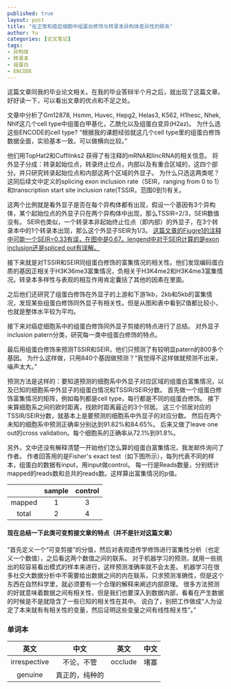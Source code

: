 ```yaml
---
published: true
layout: post
title: "在正常和癌症细胞中组蛋白修饰与转录本异构体差异性的联系"
author: Yu
categories: [论文笔记]
tags:
- 异构体
- 转录本
- 组蛋白
- ENCODE
---
```


这篇文章同我的毕业论文相关。在我的毕业答辩半个月之后，就出现了这篇文章。好好读一下，可以看出文章的优点和不足之处。

文章中分析了Gm12878, Hsmm, Huvec, Hepg2, Helas3, K562, H1hesc, Nhek, Nhlf这几个cell type中组蛋白甲基化，乙酰化以及组蛋白变异(H2az)。
为什么选这些ENCODE的cell type? <q>根据我的课题经验就这几个cell type里的组蛋白修饰数据全面，实验基本一致。可以做横向比较。</q>

他们用TopHat2和Cuffilnks2 获得了有注释的mRNA和lincRNA的相关信息。
将外显子分成：转录起始位点，转录终止位点，内部以及有重合区域的，这四个部分。并只研究转录起始位点和内部这两个区域的外显子。
为什么只选这两类呢？这同后续文中定义的splicing exon inclusion rate（SEIR，ranging from 0 to 1）和transcription start site inclusion rate(TSSIR，范围0到1)有关。

这两个比例就是看外显子是否在每个异构体都有出现，假设一个基因有3个异构体，某个起始位点的外显子只在两个异构体中出现，那么TSSIR=2/3，SEIR数值没有。
SEIR也类似，一个转录本非起始终止位点（即内部）的外显子，在3个转录本中的1个转录本出现，那么这个外显子SEIR为1/3。
<u>这篇文章的Fiugre1的注释中可能一个SEIR=0.33有误，在图中是0.67。lengend中对于SEIR计算的是exon inclusion还是spliced out有误解。</u>

接下来就是对TSSIR和SEIR同组蛋白修饰的富集情况的相关性。他们发现编码蛋白质的基因正相关于H3K36me3富集情况，负相关于H3K4me2和H3K4me3富集情况。转录本多样性与表观的相互作用肯定囊括了其他的因素在里面。

之后他们还研究了组蛋白修饰在外显子的上游和下游1kb，2kb和5kb的富集情况，发现某些组蛋白修饰同外显子有相关性。但是从图和表中看到Z值都比较小，也就是整体水平较为平均。

接下来对癌症细胞系中的组蛋白修饰同外显子剪接的特点进行了总结。
对外显子inclusion patern分类，研究每一类中组蛋白修饰的特点。

最后用组蛋白修饰来预测TSSIR和SEIR，他们只预测了有较明显patern的800多个基因。
为什么这样做，只用840个基因做预测？<q>我觉得不这样做就预测不出来，噪声太大。</q>

预测方法是这样的：要知道预测的细胞系中外显子对应区域的组蛋白富集情况，以及已知的细胞系中外显子的组蛋白情况和TSSIR/SEIR分数。
首先做一个组蛋白修饰富集情况的矩阵，例如每列都是cell type，每行都是不同的组蛋白修饰。
接下来算细胞系之间的欧时距离，找欧时距离最近的3个邻居。
这三个邻居对应的TSSIR/SEIR分数，就基本上是要预测的细胞系中外显子的对应分数。
然后在两个未知的细胞系中预测正确率分别达到91.82%和84.65%。
后来又做了leave one out的cross validation。每个细胞系的正确率从72.1%到91.8%。

另外，文中还没有解释清楚一开始他们怎么算的组蛋白富集情况，我发邮件询问了作者。
作者回答用的是Fisher's exact test（如下图所示），每列代表不同的样本，组蛋白的数据有input，用input做control。
每一行是Reads数量，分别统计mapped的reads数和总共的reads数。这样算出富集情况的p值。

||sample|control|
|:----:|:----:|:----:|
|mapped|1|3|
|total|2|4|


#### 现在总结一下此类可变剪接文章的特点（并不是针对这篇文章）

<q>首先定义一个“可变剪接”的分值，然后对表观遗传学修饰进行富集性分析（也定义一个数值），之后看这两个数值之间的联系。
对于机器学习的预测，就用一些挑出的较容易看出模式的样本来进行，这样预测准确率就不会太差。
机器学习在很多社交大数据分析中不需要给出数据之间的内在联系，只求预测准确性，但是这个东西在自然科学里，就必须要有一个合理的解释来阐述内部原理。
很多方法预测的好就意味着数据之间有相关性，但是我们也要深入到数据内部，看看在产生数据的时候是不是就隐含了一些已知的相关性在其中。
说白了，别把工作做成“人为设定了本来就有有相关性的变量，然后证明这些变量之间有线性相关性”。</q>




### 单词本


|英文|中文|英文|中文|
|:----:|:----:|:----:|:----:|
|irrespective|不论，不管|occlude|堵塞|
|genuine|真正的，纯种的|||
